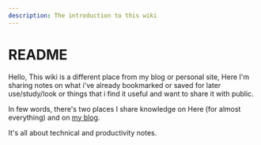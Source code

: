 ```yaml
---
description: The introduction to this wiki
---
```


# README

Hello, This wiki is a different place from my blog or personal site, Here I'm sharing notes on what i've already bookmarked or saved for later use/study/look or things that i find it useful and want to share it with public.

In few words, there's two places I share knowledge on Here (for almost everything) and on [my blog](https://zeyadetman.com).



It's all about technical and productivity notes.
